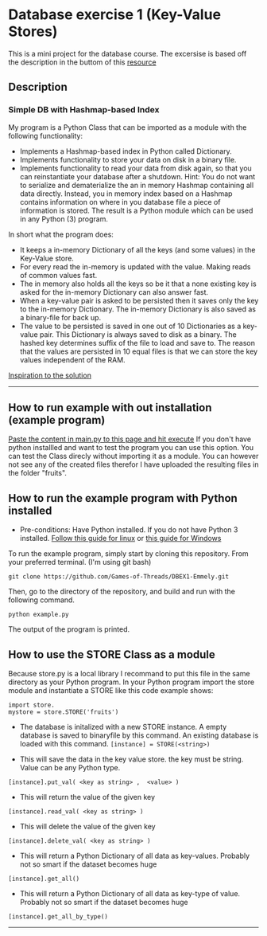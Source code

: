 # Database exercise 1 (Key-Value Stores)
This is a mini project for the database course. The excersise is based off the description in the buttom of this [resource](https://github.com/datsoftlyngby/soft2018spring-databases-teaching-material/blob/master/lecture_notes/01-Intro_to_DB.ipynb)
## Description
### Simple DB with Hashmap-based Index
My program is a Python Class that can be imported as a module with the following functionality:
- Implements a Hashmap-based index in Python  called Dictionary.
- Implements functionality to store your data on disk in a binary file.
- Implements functionality to read your data from disk again, so that you can reinstantiate your database after a shutdown.
Hint: You do not want to serialize and dematerialize the an in memory Hashmap containing all data directly. Instead, you in memory index based on a Hashmap contains information on where in you database file a piece of information is stored.
The result is a Python module which can be used in any Python (3) program. 

In short what the program does:
- It keeps a in-memory Dictionary of all the keys (and some values) in the Key-Value store.
- For every read the in-memory is updated with the value. Making reads of common values fast.
- The in memory also holds all the keys so be it that a none existing key is asked for the in-memory Dictionary can also answer fast. 
- When a key-value pair is asked to be persisted then it saves only the key to the in-memory Dictionary. The in-memory Dictionary is also saved as a binary-file for back up.
- The value to be persisted is saved in one out of 10 Dictionaries as a key-value pair. This Dictionary is always saved to disk as a binary.
The hashed key determines suffix  of the file to load and save to.
The reason that the values are persisted in 10 equal files is that we can store the key values independent of the RAM.

[Inspiration to the solution](http://blog.gainlo.co/index.php/2016/06/14/design-a-key-value-store-part-i/)


------------------
## How to run example with out installation (example program)
[Paste the content in main.py to this page and hit execute](https://www.tutorialspoint.com/execute_python_online.php)
If you don't have python installled and want to test the program you can use this option. You can test the Class direcly without importing it as a module. You can however not see any of the created files therefor I have uploaded the resulting files in the folder "fruits".

## How to run the example program with Python installed

- Pre-conditions: Have Python installed. If you do not have Python 3 installed. [Follow this guide for linux](http://docs.python-guide.org/en/latest/starting/install3/linux/)
or [this guide for Windows](https://www.python.org/downloads/)

To run the example program, simply start by cloning this repository. From your preferred terminal. (I'm using git bash)
```
git clone https://github.com/Games-of-Threads/DBEX1-Emmely.git
```
Then, go to the directory of the repository, and build and run with the following command.
```
python example.py
```
The output of the program is printed.

## How to use the STORE Class as a module

Because store.py is a local library I recommand to put this file in the same directory as your Python program.
In your Python program import the store module and instantiate a STORE like this code example shows:

```
import store.
mystore = store.STORE('fruits')

```



- The database is initalized with a new STORE instance. A empty database is saved to binaryfile by this command. An existing database is loaded with this command.
```[instance] = STORE(<string>)```
 
- This will save the data in the key value store. the key must be string. Value can be any Python type.

```[instance].put_val( <key as string> ,  <value> )```

- This will return the value of the given key

```[instance].read_val( <key as string> )```

- This will delete the value of the given key

```[instance].delete_val( <key as string> )```

- This will return a Python Dictionary of all data as key-values. Probably not so smart if the dataset becomes huge

```[instance].get_all()```

- This will return a Python Dictionary of all data as key-type of value. Probably not so smart if the dataset becomes huge

```[instance].get_all_by_type()```



-------------